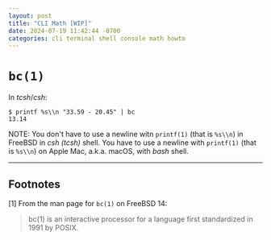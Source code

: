 ```yaml
---
layout: post
title: "CLI Math [WIP]"
date: 2024-07-19 11:42:44 -0700 
categories: cli terminal shell console math howto 
---
```


# `bc(1)`

In *tcsh*/*csh*:

```
$ printf %s\\n "33.59 - 20.45" | bc
13.14
```

NOTE: 
You don't have to use a newline witn `printf(1)` (that is `%s\\n`) in FreeBSD in *csh (tcsh)* shell.
You have to use a newline with `printf(1)` (that is `%s\\n`) on Apple Mac, a.k.a. macOS, with *bash* shell.

----

## Footnotes

[1] From the man page for `bc(1)` on FreeBSD 14:
> bc(1) is an interactive processor for a language first standardized in 1991 by POSIX. 

